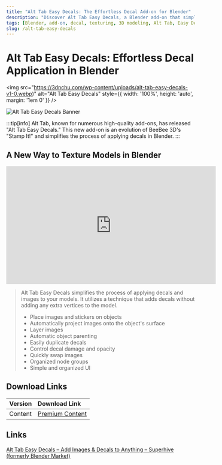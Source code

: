```yaml
---
title: "Alt Tab Easy Decals: The Effortless Decal Add-on for Blender"
description: "Discover Alt Tab Easy Decals, a Blender add-on that simplifies applying decals and images to your models. Successor to 'Stamp It!', this tool is now available with a launch discount."
tags: [Blender, add-on, decal, texturing, 3D modeling, Alt Tab, Easy Decals, Stamp It!]
slug: /alt-tab-easy-decals
---
```


# Alt Tab Easy Decals: Effortless Decal Application in Blender
<img
  src="https://3dnchu.com/wp-content/uploads/alt-tab-easy-decals-v1-0.webp)"
  alt="Alt Tab Easy Decals"
  style={{ width: '100%', height: 'auto', margin: '1em 0' }}
/>

![Alt Tab Easy Decals Banner](https://i.ytimg.com/vi/yiwtyFqN21g/maxresdefault.jpg)

:::tip[info]
Alt Tab, known for numerous high-quality add-ons, has released "Alt Tab Easy Decals." This new add-on is an evolution of BeeBee 3D's "Stamp It!" and simplifies the process of applying decals in Blender.
:::

## A New Way to Texture Models in Blender

<iframe width="560" height="315" src="https://www.youtube.com/embed/yiwtyFqN21g" title="YouTube video player" frameborder="0" allow="accelerometer; autoplay; clipboard-write; encrypted-media; gyroscope; picture-in-picture; web-share" allowfullscreen></iframe>

> Alt Tab Easy Decals simplifies the process of applying decals and images to your models. It utilizes a technique that adds decals without adding any extra vertices to the model.
>
> - Place images and stickers on objects
> - Automatically project images onto the object's surface
> - Layer images
> - Automatic object parenting
> - Easily duplicate decals
> - Control decal damage and opacity
> - Quickly swap images
> - Organized node groups
> - Simple and organized UI

## Download Links

| Version | Download Link |
| :---| :--- |
| Content | [Premium Content](https://wa.me/8613237610083) |


## Links

[Alt Tab Easy Decals – Add Images & Decals to Anything – Superhive (formerly Blender Market)](https://superhivemarket.com/products/alt-tab-easy-decals?ref=185)
